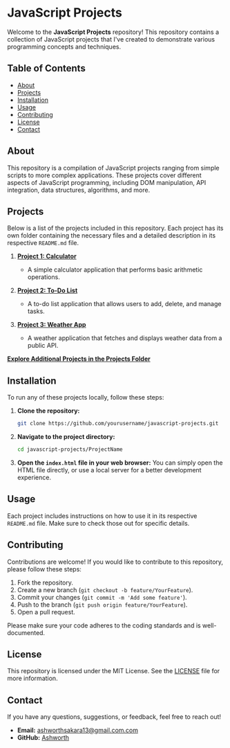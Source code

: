 # JavaScript Projects

Welcome to the **JavaScript Projects** repository! This repository contains a collection of JavaScript projects that I've created to demonstrate various programming concepts and techniques.

## Table of Contents

- [About](#about)
- [Projects](#projects)
- [Installation](#installation)
- [Usage](#usage)
- [Contributing](#contributing)
- [License](#license)
- [Contact](#contact)

## About

This repository is a compilation of JavaScript projects ranging from simple scripts to more complex applications. These projects cover different aspects of JavaScript programming, including DOM manipulation, API integration, data structures, algorithms, and more.

## Projects

Below is a list of the projects included in this repository. Each project has its own folder containing the necessary files and a detailed description in its respective `README.md` file.

1. **[Project 1: Calculator](projects/calculator)**
   - A simple calculator application that performs basic arithmetic operations.
  
2. **[Project 2: To-Do List](projects/todo-list)**
   - A to-do list application that allows users to add, delete, and manage tasks.
  
3. **[Project 3: Weather App](projects/weather-app)**
   - A weather application that fetches and displays weather data from a public API.

**[Explore Additional Projects in the Projects Folder](projects)**

## Installation

To run any of these projects locally, follow these steps:

1. **Clone the repository:**
   ```bash
   git clone https://github.com/yourusername/javascript-projects.git
   ```
   
2. **Navigate to the project directory:**
   ```bash
   cd javascript-projects/ProjectName
   ```

3. **Open the `index.html` file in your web browser:**
   You can simply open the HTML file directly, or use a local server for a better development experience.

## Usage

Each project includes instructions on how to use it in its respective `README.md` file. Make sure to check those out for specific details.

## Contributing

Contributions are welcome! If you would like to contribute to this repository, please follow these steps:

1. Fork the repository.
2. Create a new branch (`git checkout -b feature/YourFeature`).
3. Commit your changes (`git commit -m 'Add some feature'`).
4. Push to the branch (`git push origin feature/YourFeature`).
5. Open a pull request.

Please make sure your code adheres to the coding standards and is well-documented.

## License

This repository is licensed under the MIT License. See the [LICENSE](LICENSE) file for more information.

## Contact

If you have any questions, suggestions, or feedback, feel free to reach out!

- **Email:** ashworthsakara13@gmail.com.com
- **GitHub:** [Ashworth](https://github.com/Ashworth836)
